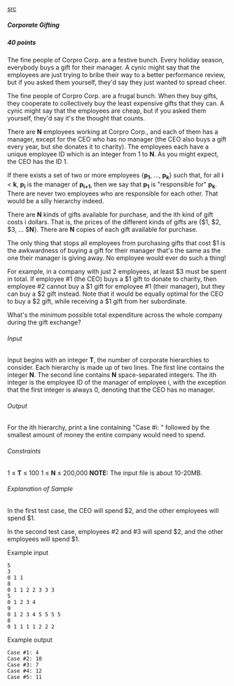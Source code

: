 [src](https://www.facebook.com/hackercup/problems.php?pid=759650454070547&round=344496159068801)

##### Corporate Gifting

##### 40 points

The fine people of Corpro Corp. are a festive bunch. Every holiday season, everybody buys a gift for their manager. A cynic might say that the employees are just trying to bribe their way to a better performance review, but if you asked them yourself, they'd say they just wanted to spread cheer.

The fine people of Corpro Corp. are a frugal bunch. When they buy gifts, they cooperate to collectively buy the least expensive gifts that they can. A cynic might say that the employees are cheap, but if you asked them yourself, they'd say it's the thought that counts.

There are **N** employees working at Corpro Corp., and each of them has a manager, except for the CEO who has no manager (the CEO also buys a gift every year, but she donates it to charity). The employees each have a unique employee ID which is an integer from 1 to **N**. As you might expect, the CEO has the ID 1.

If there exists a set of two or more employees {**p<sub>1</sub>**, ..., **p<sub>k</sub>**} such that, for all **i** < **k**, **p<sub>i</sub>** is the manager of **p<sub>i+1</sub>**, then we say that **p<sub>1</sub>** is "responsible for" **p<sub>k</sub>**. There are never two employees who are responsible for each other. That would be a silly hierarchy indeed.

There are **N** kinds of gifts available for purchase, and the ith kind of gift costs i dollars. That is, the prices of the different kinds of gifts are {$1, $2, $3, ... $**N**}. There are **N** copies of each gift available for purchase.

The only thing that stops all employees from purchasing gifts that cost $1 is the awkwardness of buying a gift for their manager that's the same as the one their manager is giving away. No employee would ever do such a thing!

For example, in a company with just 2 employees, at least $3 must be spent in total. If employee #1 (the CEO) buys a $1 gift to donate to charity, then employee #2 cannot buy a $1 gift for employee #1 (their manager), but they can buy a $2 gift instead. Note that it would be equally optimal for the CEO to buy a $2 gift, while receiving a $1 gift from her subordinate.

What's the minimum possible total expenditure across the whole company during the gift exchange?

###### Input

Input begins with an integer **T**, the number of corporate hierarchies to consider. Each hierarchy is made up of two lines. The first line contains the integer **N**. The second line contains **N** space-separated integers. The ith integer is the employee ID of the manager of employee i, with the exception that the first integer is always 0, denoting that the CEO has no manager.

###### Output

For the ith hierarchy, print a line containing "Case #i: " followed by the smallest amount of money the entire company would need to spend.

###### Constraints

1 ≤ **T** ≤ 100 
1 ≤ **N** ≤ 200,000 
**NOTE:** The input file is about 10-20MB.

###### Explanation of Sample

In the first test case, the CEO will spend $2, and the other employees will spend $1.

In the second test case, employees #2 and #3 will spend $2, and the other employees will spend $1.

Example input

```
5
3
0 1 1
8
0 1 1 2 2 3 3 3
5
0 1 2 3 4
9
0 1 2 3 4 5 5 5 5
8
0 1 1 1 1 2 2 2
```

Example output

```
Case #1: 4
Case #2: 10
Case #3: 7
Case #4: 12
Case #5: 11
```
